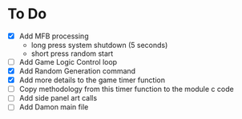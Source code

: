 # To Do
- [X] Add MFB processing
    - long press system shutdown (5 seconds)
    - short press random start
- [ ] Add Game Logic Control loop
- [X] Add Random Generation command
- [X] Add more details to the game timer function
- [ ] Copy methodology from this timer function to the module c code
- [ ] Add side panel art calls
- [ ] Add Damon main file
